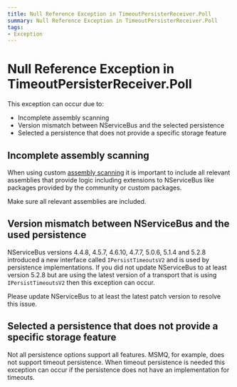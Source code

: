 ```yaml
---
title: Null Reference Exception in TimeoutPersisterReceiver.Poll
summary: Null Reference Exception in TimeoutPersisterReceiver.Poll
tags:
- Exception
---
```


# Null Reference Exception in TimeoutPersisterReceiver.Poll

This exception can occur due to:

* Incomplete assembly scanning
* Version mismatch between NServiceBus and the selected persistence
* Selected a persistence that does not provide a specific storage feature


## Incomplete assembly scanning

When using custom [assembly scanning](/nservicebus/hosting/assembly-scanning) it is important to include all relevant assemblies that provide logic including extensions to NServiceBus like packages provided by the community or custom packages.

Make sure all relevant assemblies are included.

## Version mismatch between NServiceBus and the used persistence

NServiceBus versions 4.4.8, 4.5.7, 4.6.10, 4.7.7, 5.0.6, 5.1.4 and 5.2.8 introduced a new interface called `IPersistTimeoutsV2` and is used by persistence implementations. If you did not update NServiceBus to at least version 5.2.8 but are using the latest version of a transport that is using `IPersistTimeoutsV2` then this exception can occur.

Please update NServiceBus to at least the latest patch version to resolve this issue.


## Selected a persistence that does not provide a specific storage feature

Not all persistence options support all features. MSMQ, for example, does not support timeout persistence. When timeout persistence is needed this exception can occur if the persistence does not have an implementation for timeouts.
